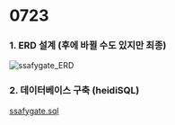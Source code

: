 # 0723

### 1. ERD 설계 (후에 바뀔 수도 있지만 최종)

![ssafygate_ERD](/uploads/929d8267172205a95a913b6d996a4d48/ssafygate_ERD.JPG)



### 2. 데이터베이스 구축 (heidiSQL)

 [ssafygate.sql](/uploads/211006e713f87615f5c8255926201c2f/ssafygate.sql)

